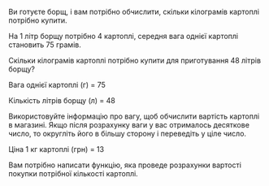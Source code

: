 Ви готуєте борщ, і вам потрібно обчислити, скільки кілограмів картоплі потрібно купити.

На 1 літр борщу потрібно 4 картоплі, середня вага однієї картоплі становить 75 грамів.

Скільки кілограмів картоплі потрібно купити для приготування 48 літрів борщу?

Вага однієї картоплі (г) = 75

Кількість літрів борщу (л) = 48

Використовуйте інформацію про вагу, щоб обчислити вартість картоплі в магазині. Якщо після розрахунку ваги у вас отрималось десяткове число, то округліть його в більшу сторону і переведіть у ціле число.

Ціна 1 кг картоплі (грн) = 13

Вам потрібно написати функцію, яка проведе розрахунки вартості покупки потрібної кількості картоплі.